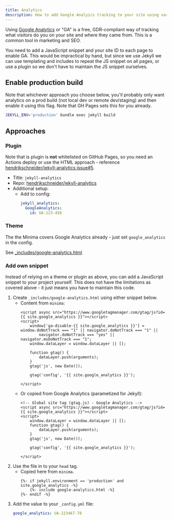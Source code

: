 ```yaml
---
title: Analytics
description: How to add Google Analyics tracking to your site using various approaches
---
```


Using [Google Analytics](https://analytics.google.com) or "GA" is a free, GDR-compliant way of tracking what visitors do you on your site and where they came from. This is a common tool in marketing and SEO.

You need to add a JavaScript snippet and your site ID to each page to enable GA. This would be impractical by hand, but since we use Jekyll we can use templating and includes to repeat the JS snippet on all pages, or use a plugin so we don't have to maintain the JS snippet ourselves.


## Enable production build

Note that whichever approach you choose below, you'll probably only want analytics on a prod build (not local dev or remote dev/staging) and then enable it using this flag. Note that GH Pages sets this for you already.
```sh
JEKYLL_ENV='production' bundle exec jekyll build
```

## Approaches

### Plugin

Note that is plugin is **not** whitelisted on GitHub Pages, so you need an Actions deploy or use the HTML approach - reference [hendrikschneider/jekyll-analytics issue#5](https://github.com/hendrikschneider/jekyll-analytics/issues/5).

- Title: `jekyll-analytics`
- Repo: [hendrikschneider/jekyll-analytics](https://github.com/hendrikschneider/jekyll-analytics)
- Additional setup:
    - Add to config:
        ```yaml
        jekyll_analytics:
          GoogleAnalytics:
            id: UA-123-456
        ```

### Theme

The the Minima covers Google Analytics already - just set `google_analytics` in the config. 

See [\_includes/google-analytics.html](https://github.com/jekyll/minima/blob/master/_includes/google-analytics.html)

### Add own snippet

Instead of relying on a theme or plugin as above, you can add a JavaScript snippet to your project yourself. This does not have the limitations as covered above - it just means you have to maintain this code.

1. Create `_includes/google-analytics.html` using either snippet below.
    - Content from `minima`:
        ```liquid
        <script async src="https://www.googletagmanager.com/gtag/js?id={{ site.google_analytics }}"></script>
        <script>
            window['ga-disable-{{ site.google_analytics }}'] = window.doNotTrack === "1" || navigator.doNotTrack === "1" ||
                navigator.doNotTrack === "yes" || navigator.msDoNotTrack === "1";
            window.dataLayer = window.dataLayer || [];

            function gtag() {
                dataLayer.push(arguments);
            }
            gtag('js', new Date());

            gtag('config', '{{ site.google_analytics }}');

        </script>
        ```
    - Or copied from Google Analytics (parametized for Jekyll):
        ```liquid
        <!-- Global site tag (gtag.js) - Google Analytics -->
        <script async src="https://www.googletagmanager.com/gtag/js?id={{ site.google_analytics }}"></script>
        <script>
            window.dataLayer = window.dataLayer || [];
            function gtag() {
                dataLayer.push(arguments);
            }
            gtag('js', new Date());

            gtag('config', '{{ site.google_analytics }}');

        </script>
        ```
2. Use the file in to your `head` tag.
    - Copied here from `minima`.
        ```liquid
        {%- if jekyll.environment == 'production' and site.google_analytics -%}
            {%- include google-analytics.html -%}
        {%- endif -%}
        ```
3. Add the value to your `_config.yml` file:
    ```yaml
    google_analytics: UA-123467-78
    ```

